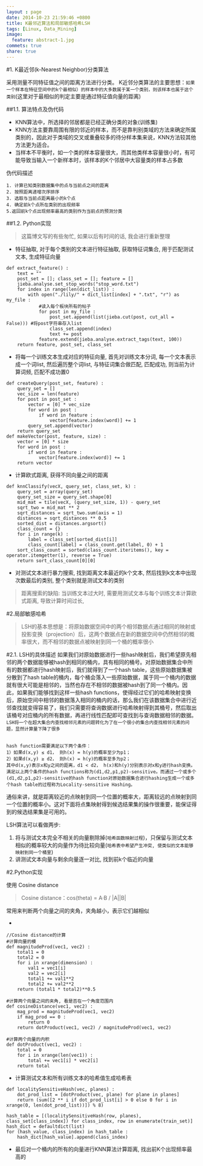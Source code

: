```yaml
---
layout : page
date: 2014-10-23 21:59:46 +0800
title: K最邻近算法和局部敏感哈希LSH
tags: [Linux, Data_Mining]
image:
  feature: abstract-1.jpg
commets: true
share: true
---
```


#1. K最近邻(k-Nearest Neighbor)分类算法

采用测量不同特征值之间的距离方法进行分类。
K近邻分类算法的主要思想：`如果一个样本在特征空间中的k个最相似）的样本中的大多数属于某一个类别，则该样本也属于这个类别`(这里对于最相似的判定主要是通过特征值向量的距离)

##1.1. 算法特点及伪代码
- KNN算法中，所选择的邻居都是已经正确分类的对象(训练集)
- KNN方法主要靠周围有限的邻近的样本，而不是靠判别类域的方法来确定所属类别的，因此对于类域的交叉或重叠较多的待分样本集来说，KNN方法较其他方法更为适合。
- 当样本不平衡时，如一个类的样本容量很大，而其他类样本容量很小时，有可能导致当输入一个新样本时，该样本的K个邻居中大容量类的样本占多数


<!--more-->

伪代码描述

```
1. 计算已知类别数据集中的点与当前点之间的距离
2. 按照距离递增次序排序
3. 选取与当前点距离最小的k个点
4. 确定前k个点所在类别的出现频率
5.返回前k个点出现频率最高的类别作为当前点的预测分类
```


##1.2. Python实现

> 这篇博文写的有些匆忙, 如果以后有时间的话, 我会进行重新整理

- 特征抽取,  对于每个类别的文本进行特征抽取,  获取特征词集合, 用于匹配测试文本, 生成特征向量

```
def extract_feature() :
    text = ""
    post_set = []; class_set = []; feature = []
    jieba.analyse.set_stop_words("stop_word.txt")
    for index in range(len(dict_list)) :
        with open("./lily/" + dict_list[index] + ".txt", "r") as my_file :
            #读入每个板块所有的帖子            
            for post in my_file : 
                post_set.append(list(jieba.cut(post, cut_all = False))) #将post字符串存入list
                class_set.append(index)
                text += post
            feature.extend(jieba.analyse.extract_tags(text, 100))
    return feature, post_set, class_set
```

- 将每一个训练文本生成对应的特征向量, 首先对训练文本分词, 每一个文本表示成一个词list, 然后遍历整个词list, 与特征词集合做匹配, 匹配成功, 则当前为计算词频, 匹配不成功置0

```
def createQuery(post_set, feature) :
    query_set = []
    vec_size = len(feature)
    for post in post_set :
        vector = [0] * vec_size
        for word in post :
            if word in feature :
                vector[feature.index(word)] += 1
        query_set.append(vector)
    return query_set
def makeVector(post, feature, size) :
    vector = [0] * size
    for word in post :
        if word in feature :
            vector[feature.index(word)] += 1
    return vector
```


- 计算欧式距离, 获得不同向量之间的距离

```
def knnClassify(vecX, query_set, class_set, k) :
    query_set = array(query_set)
    query_set_size = query_set.shape[0]
    mid_mat = tile(vecX, (query_set_size, 1)) - query_set
    sqrt_two = mid_mat ** 2
    sqrt_distances = sqrt_two.sum(axis = 1)
    distances = sqrt_distances ** 0.5
    sorted_dist = distances.argsort()
    class_count = {}
    for i in range(k) :
        label = class_set[sorted_dist[i]]
        class_count[label] = class_count.get(label, 0) + 1
    sort_class_count = sorted(class_count.iteritems(), key = operator.itemgetter(1), reverse = True)
    return sort_class_count[0][0]
```

- 对测试文本进行暴力搜索, 找到距离文本最近的k个文本, 然后找到k文本中出现次数最后的类别, 整个类别就是测试文本的类别

> 距离搜索的缺陷: 当训练文本过大时, 需要用测试文本与每个训练文本计算欧式距离, 导致计算时间过长,

#2.局部敏感哈希

> LSH的基本思想是：将原始数据空间中的两个相邻数据点通过相同的映射或投影变换（projection）后，这两个数据点在新的数据空间中仍然相邻的概率很大，而不相邻的数据点被映射到同一个桶的概率很小


#2.1. LSH的具体描述
如果我们对原始数据进行一些hash映射后，我们希望原先相邻的两个数据能够被hash到相同的桶内，具有相同的桶号。对原始数据集合中所有的数据都进行hash映射后，我们就得到了一个hash table，这些原始数据集被分散到了hash table的桶内，每个桶会落入一些原始数据，属于同一个桶内的数据就有很大可能是相邻的，当然也存在不相邻的数据被hash到了同一个桶内。因此，如果我们能够找到这样一些hash functions，使得经过它们的哈希映射变换后，原始空间中相邻的数据落入相同的桶内的话，那么我们在该数据集合中进行近邻查找就变得容易了，我们只需要将查询数据进行哈希映射得到其桶号，然后取出该桶号对应桶内的所有数据，再进行线性匹配即可查找到与查询数据相邻的数据。`LSH将一个在超大集合内查找相邻元素的问题转化为了在一个很小的集合内查找相邻元素的问题，显然计算量下降了很多`


```

hash function需要满足以下两个条件：
1）如果d(x,y) ≤ d1， 则h(x) = h(y)的概率至少为p1；
2）如果d(x,y) ≥ d2， 则h(x) = h(y)的概率至多为p2；
其中d(x,y)表示x和y之间的距离，d1 < d2， h(x)和h(y)分别表示对x和y进行hash变换。
满足以上两个条件的hash functions称为(d1,d2,p1,p2)-sensitive。而通过一个或多个(d1,d2,p1,p2)-sensitive的hash function对原始数据集合进行hashing生成一个或多个hash table的过程称为Locality-sensitive Hashing。
```
通俗来讲，就是距离较近的点映射到同一个位置的概率大，距离较远的点映射到同一个位置的概率小。这对下面将点集映射得到候选结果集的操作很重要，能保证得到的候选结果集是可用的。



LSH算法可以看做两步: 
1. 将与测试文本完全不相关的向量剔除掉(`哈希函数映射过程`)，只保留与测试文本相似的概率较大的向量作为待比较向量(`哈希表中希望产生冲突, 使类似的文本能够映射到同一个桶里`)
2. 讲测试文本向量与剩余向量逐一对比, 找到前k个临近的向量


#2.Python实现

使用 Cosine distance 

> Cosine distance：cos(theta) = A·B / |A||B|

常用来判断两个向量之间的夹角，夹角越小，表示它们越相似

- 

```
//Cosine distance的计算
#计算向量的模
def magnitudeProd(vec1, vec2) :
    total1 = 0
    total2 = 0
    for i in xrange(dimension) :
        val1 = vec1[i]
        val2 = vec2[i]
        total1 += val1**2
        total2 += val2**2
    return (total1 * total2)**0.5

#计算两个向量之间的夹角, 看是否在一个角度范围内
def cosineDistance(vec1, vec2) :
    mag_prod = magnitudeProd(vec1, vec2)
    if mag_prod == 0 :
        return 0
    return dotProduct(vec1, vec2) / magnitudeProd(vec1, vec2)

#计算两个向量的内积
def dotProduct(vec1, vec2) :
    total = 0
    for i in xrange(len(vec1)) :
        total += vec1[i] * vec2[i]
    return total  
```


- 计算测试文本和所有训练文本的哈希值生成哈希表

```
def localitySensitiveHash(vec, planes) :
    dot_prod_list = [dotProduct(vec, plane) for plane in planes]
    return (sum([2 ** i if dot_prod_list[i] > 0 else 0 for i in xrange(0, len(dot_prod_list))]) % 8)

hash_table = [(localitySensitiveHash(row, planes), class_set[class_index]) for class_index, row in enumerate(train_set)]
hash_dict = defaultdict(list)
for (hash_value, class_index) in hash_table :
    hash_dict[hash_value].append(class_index)
```


- 最后对一个桶内的所有的向量进行KNN算法计算距离, 找出前K个出现频率最高的
